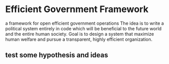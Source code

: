 # Efficient Government Framework
a framework for open efficient government operations
The idea is to write a political system entirely in code which will be beneficial to the future world and the entire human society.
Goal is to design a system that maximize human welfare and pursue a transparent, highly efficient organization. 
## test some hypothesis and ideas 
